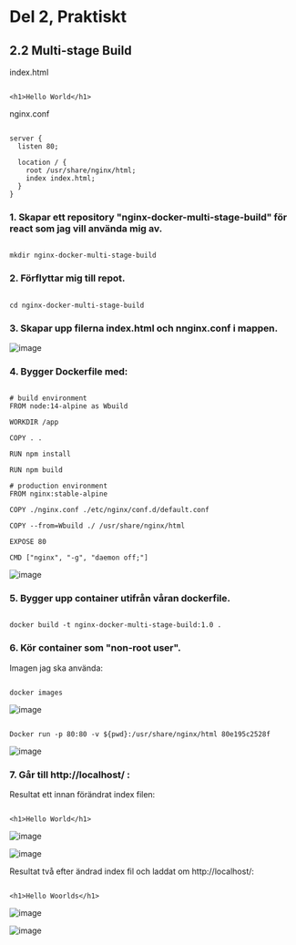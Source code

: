 # Del 2, Praktiskt

## 2.2 Multi-stage Build

index.html

```

<h1>Hello World</h1>

```

nginx.conf

```

server {
  listen 80;
  
  location / {
    root /usr/share/nginx/html;
    index index.html;
  }
}

```

### 1. Skapar ett repository "nginx-docker-multi-stage-build" för react som jag vill använda mig av. 

```

mkdir nginx-docker-multi-stage-build

```

### 2. Förflyttar mig till repot.

```

cd nginx-docker-multi-stage-build

```

### 3. Skapar upp filerna index.html och nnginx.conf i mappen. 

![image](https://user-images.githubusercontent.com/42642927/140612529-9672093a-0ca0-4941-a89e-22c13cd0c906.png)

### 4. Bygger Dockerfile med:

```

# build environment
FROM node:14-alpine as Wbuild

WORKDIR /app

COPY . .

RUN npm install

RUN npm build

# production environment
FROM nginx:stable-alpine

COPY ./nginx.conf ./etc/nginx/conf.d/default.conf

COPY --from=Wbuild ./ /usr/share/nginx/html

EXPOSE 80

CMD ["nginx", "-g", "daemon off;"]

```

![image](https://user-images.githubusercontent.com/42642927/140616490-272a53d9-3a9d-4aa3-85b3-93b3996d9dbc.png)

### 5. Bygger upp container utifrån våran dockerfile.

```

docker build -t nginx-docker-multi-stage-build:1.0 .

```

### 6. Kör container som "non-root user".

Imagen jag ska använda:

```

docker images

```

![image](https://user-images.githubusercontent.com/42642927/140616849-447cb223-e138-452e-bf1e-b777738d1b77.png)

```

Docker run -p 80:80 -v ${pwd}:/usr/share/nginx/html 80e195c2528f

```

![image](https://user-images.githubusercontent.com/42642927/140616907-95da706a-350b-4ec5-b4e3-76a729aee9a0.png)

### 7. Går till http://localhost/ :

Resultat ett innan förändrat index filen: 

```

<h1>Hello World</h1>

```

![image](https://user-images.githubusercontent.com/42642927/140617099-849d19b7-f379-4f19-80b5-3d8bbaa8592b.png)

![image](https://user-images.githubusercontent.com/42642927/140617020-81295592-2072-4e2d-9b7e-850e784e6557.png)


Resultat två efter ändrad index fil och laddat om http://localhost/: 

```

<h1>Hello Woorlds</h1>

```

![image](https://user-images.githubusercontent.com/42642927/140617272-a0e5bb6e-b522-4173-8e0b-961f6ef928e7.png)

![image](https://user-images.githubusercontent.com/42642927/140617233-00db0ae9-f465-468c-9f78-237e55e4921d.png)
